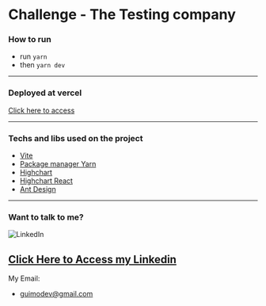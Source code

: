 # Challenge - The Testing company

### How to run

- run `yarn`
- then `yarn dev`

---

### Deployed at vercel

[Click here to access](https://challenge-tractian.vercel.app/)

---

### Techs and libs used on the project

- [Vite](https://vitejs.dev/)
- [Package manager Yarn](https://yarnpkg.com/)
- [Highchart](https://www.highcharts.com/)
- [Highchart React](https://www.npmjs.com/package/highcharts-react-official)
- [Ant Design](https://ant.design/)

---

### Want to talk to me?

![LinkedIn](https://img.shields.io/badge/linkedin-%230077B5.svg?style=for-the-badge&logo=linkedin&logoColor=white)

## [Click Here to Access my Linkedin](https://www.linkedin.com/in/guim0-dev/)

My Email:

- guimodev@gmail.com
